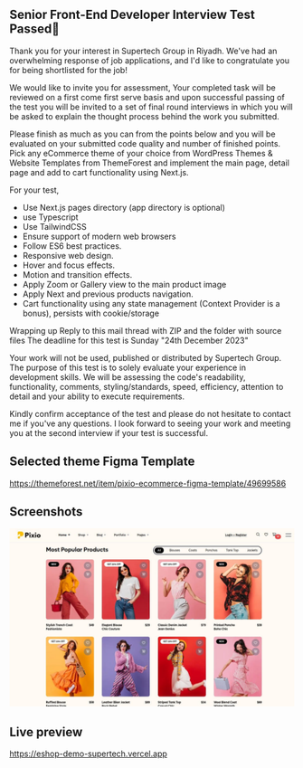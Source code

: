 ## Senior Front-End Developer Interview Test Passed🚀
Thank you for your interest in Supertech Group in Riyadh. We've had an overwhelming response of job applications, and I'd like to congratulate you for being shortlisted for the job! 

We would like to invite you for assessment, Your completed task will be reviewed on a first come first serve basis and upon successful passing of the test you will be invited to a set of final round interviews in which you will be asked to explain the thought process behind the work you submitted.


Please finish as much as you can from the points below and you will be evaluated on your submitted code quality and number of finished points. Pick any eCommerce theme of your choice from WordPress Themes & Website Templates from ThemeForest and implement the main page, detail page and add to cart functionality using Next.js.


For your test,
- Use Next.js pages directory (app directory is optional)
- use Typescript
- Use TailwindCSS
- Ensure support of modern web browsers
- Follow ES6 best practices.
- Responsive web design.
- Hover and focus effects.
- Motion and transition effects.
- Apply Zoom or Gallery view to the main product image
- Apply Next and previous products navigation. 
- Cart functionality using any state management (Context Provider is a bonus), persists with cookie/storage


Wrapping up
Reply to this mail thread with ZIP and the folder with source files
The deadline for this test is Sunday "24th December 2023"

Your work will not be used, published or distributed by Supertech Group. The purpose of this test is to solely evaluate your experience in development skills. We will be assessing the code's readability, functionality, comments, styling/standards, speed, efficiency, attention to detail and your ability to execute requirements. 


Kindly confirm acceptance of the test and please do not hesitate to contact me if you've any questions. I look forward to seeing your work and meeting you at the second interview if your test is successful.

## Selected theme Figma Template
https://themeforest.net/item/pixio-ecommerce-figma-template/49699586

## Screenshots
![Alt text](/screenshots/1.jpg "Pixio ")

## Live preview
https://eshop-demo-supertech.vercel.app
